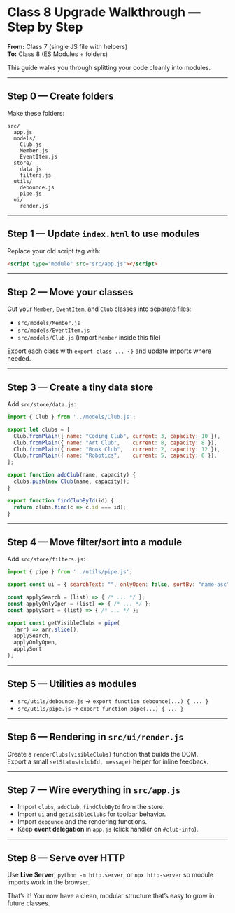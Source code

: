 # Class 8 Upgrade Walkthrough — Step by Step
**From:** Class 7 (single JS file with helpers)  
**To:** Class 8 (ES Modules + folders)

This guide walks you through splitting your code cleanly into modules.

---

## Step 0 — Create folders
Make these folders:
```
src/
  app.js
  models/
    Club.js
    Member.js
    EventItem.js
  store/
    data.js
    filters.js
  utils/
    debounce.js
    pipe.js
  ui/
    render.js
```

---

## Step 1 — Update `index.html` to use modules
Replace your old script tag with:
```html
<script type="module" src="src/app.js"></script>
```

---

## Step 2 — Move your classes
Cut your `Member`, `EventItem`, and `Club` classes into separate files:
- `src/models/Member.js`
- `src/models/EventItem.js`
- `src/models/Club.js` (import `Member` inside this file)

Export each class with `export class ... {}` and update imports where needed.

---

## Step 3 — Create a tiny data store
Add `src/store/data.js`:
```js
import { Club } from '../models/Club.js';

export let clubs = [
  Club.fromPlain({ name: "Coding Club", current: 3, capacity: 10 }),
  Club.fromPlain({ name: "Art Club",    current: 8, capacity: 8 }),
  Club.fromPlain({ name: "Book Club",   current: 2, capacity: 12 }),
  Club.fromPlain({ name: "Robotics",    current: 5, capacity: 6 }),
];

export function addClub(name, capacity) {
  clubs.push(new Club(name, capacity));
}

export function findClubById(id) {
  return clubs.find(c => c.id === id);
}
```

---

## Step 4 — Move filter/sort into a module
Add `src/store/filters.js`:
```js
import { pipe } from '../utils/pipe.js';

export const ui = { searchText: "", onlyOpen: false, sortBy: "name-asc" };

const applySearch = (list) => { /* ... */ };
const applyOnlyOpen = (list) => { /* ... */ };
const applySort = (list) => { /* ... */ };

export const getVisibleClubs = pipe(
  (arr) => arr.slice(),
  applySearch,
  applyOnlyOpen,
  applySort
);
```

---

## Step 5 — Utilities as modules
- `src/utils/debounce.js` → `export function debounce(...) { ... }`
- `src/utils/pipe.js`     → `export function pipe(...) { ... }`

---

## Step 6 — Rendering in `src/ui/render.js`
Create a `renderClubs(visibleClubs)` function that builds the DOM.  
Export a small `setStatus(clubId, message)` helper for inline feedback.

---

## Step 7 — Wire everything in `src/app.js`
- Import `clubs`, `addClub`, `findClubById` from the store.
- Import `ui` and `getVisibleClubs` for toolbar behavior.
- Import `debounce` and the rendering functions.
- Keep **event delegation** in `app.js` (click handler on `#club-info`).

---

## Step 8 — Serve over HTTP
Use **Live Server**, `python -m http.server`, or `npx http-server` so module imports work in the browser.

That’s it! You now have a clean, modular structure that’s easy to grow in future classes.

